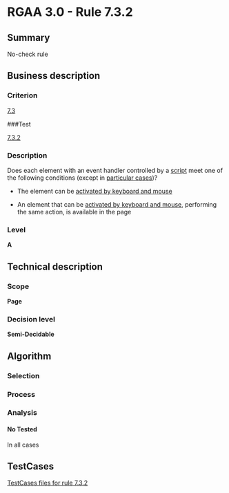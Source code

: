 # RGAA 3.0 -  Rule 7.3.2

## Summary

No-check rule

## Business description

### Criterion

[7.3](http://disic.github.io/rgaa_referentiel_en/RGAA3.0_Criteria_English_version_v1.html#crit-7-3)

###Test

[7.3.2](http://disic.github.io/rgaa_referentiel_en/RGAA3.0_Criteria_English_version_v1.html#test-7-3-2)

### Description
Does each element with an
    event handler controlled by a <a href="http://disic.github.io/rgaa_referentiel_en/RGAA3.0_Glossary_English_version_v1.html#mScript">script</a>
    meet one of the following conditions (except
    in <a title="Particular cases for criterion 7.3" href="http://disic.github.io/rgaa_referentiel_en/RGAA3.0_Particular_cases_English_version_v1.html#cpCrit7-3">particular cases</a>)?
    <ul><li> The element can be <a href="http://disic.github.io/rgaa_referentiel_en/RGAA3.0_Glossary_English_version_v1.html#mAAClavierSouris">activated
    by keyboard and mouse</a></li>
  <li> An element that can be <a href="http://disic.github.io/rgaa_referentiel_en/RGAA3.0_Glossary_English_version_v1.html#mAAClavierSouris">activated
    by keyboard and mouse</a>, performing the
   same action, is available in the page</li>
    </ul> 


### Level

**A**

## Technical description

### Scope

**Page**

### Decision level

**Semi-Decidable**

## Algorithm

### Selection

### Process

### Analysis

#### No Tested 

In all cases




##  TestCases 

[TestCases files for rule 7.3.2](https://github.com/Asqatasun/Asqatasun/tree/master/rules/rules-rgaa3.0/src/test/resources/testcases/rgaa30/Rgaa30Rule070302/) 


